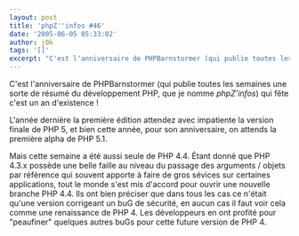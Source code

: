 ```yaml
---
layout: post
title: 'phpZ''infos #46'
date: '2005-06-05 05:33:02'
author: j0k
tags: '[]'
excerpt: "C'est l'anniversaire de PHPBarnstormer (qui publie toutes les semaines une sorte de résumé du développement PHP, que je nomme *phpZ'infos*) qui fête c'est un an d'existence !     \nL'année dernière la première édition attendez avec impatiente la version finale de PHP 5, et bien cette année, pour son anniversaire, on attends la première alpha de PHP 5.1.  \n       …"
---
```


C'est l'anniversaire de PHPBarnstormer (qui publie toutes les semaines une sorte de résumé du développement PHP, que je nomme *phpZ'infos*) qui fête c'est un an d'existence !

L'année dernière la première édition attendez avec impatiente la version finale de PHP 5, et bien cette année, pour son anniversaire, on attends la première alpha de PHP 5.1.

Mais cette semaine a été aussi seule de PHP 4.4. Étant donné que PHP 4.3.x possède une belle faille au niveau du passage des arguments / objets par référence qui souvent apporte à faire de gros sévices sur certaines applications, tout le monde s'est mis d'accord pour ouvrir une nouvelle branche PHP 4.4. Ils ont bien préciser que dans tous les cas ce n'était qu'une version corrigeant un buG de sécurité, en aucun cas il faut voir cela comme une renaissance de PHP 4.   Les développeurs en ont profité pour "peaufiner" quelques autres buGs pour cette future version de PHP 4.
